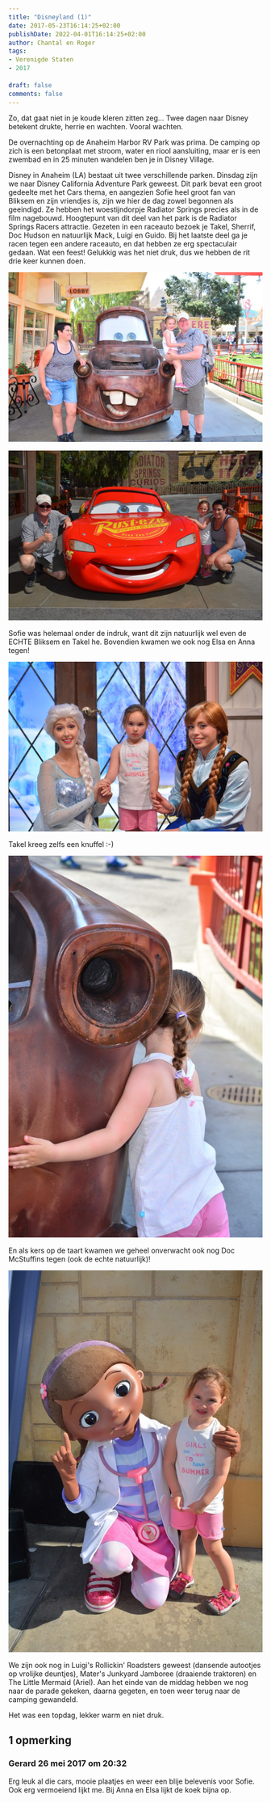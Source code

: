 ```yaml
---
title: "Disneyland (1)"
date: 2017-05-23T16:14:25+02:00
publishDate: 2022-04-01T16:14:25+02:00
author: Chantal en Roger
tags:
- Verenigde Staten
- 2017

draft: false
comments: false
---
```


Zo, dat gaat niet in je koude kleren zitten zeg... Twee dagen naar Disney betekent drukte, herrie en wachten. Vooral wachten.

De overnachting op de Anaheim Harbor RV Park was prima. De camping op zich is een betonplaat met stroom, water en riool aansluiting, maar er is een zwembad en in 25 minuten wandelen ben je in Disney Village.

Disney in Anaheim (LA) bestaat uit twee verschillende parken. Dinsdag zijn we naar Disney California Adventure Park geweest. Dit park bevat een groot gedeelte met het Cars thema, en aangezien Sofie heel groot fan van Bliksem en zijn vriendjes is, zijn we hier de dag zowel begonnen als geeindigd. Ze hebben het woestijndorpje Radiator Springs precies als in de film nagebouwd. Hoogtepunt van dit deel van het park is de Radiator Springs Racers attractie. Gezeten in een raceauto bezoek je Takel, Sherrif, Doc Hudson en natuurlijk Mack, Luigi en Guido. Bij het laatste deel ga je racen tegen een andere raceauto, en dat hebben ze erg spectaculair gedaan. Wat een feest! Gelukkig was het niet druk, dus we hebben de rit drie keer kunnen doen.

![Disney](./images/DCA_CARSCHAR2_20170523_4021239614834.jpg)

![Disney](./images/DCA_CARSCHAR1_20170523_4021239614894.jpg)

Sofie was helemaal onder de indruk, want dit zijn natuurlijk wel even de ECHTE Bliksem en Takel he. Bovendien kwamen we ook nog Elsa en Anna tegen!

![Disney](./images/DCA_ANIMATIONCHAR1_20170523_40212396[2].jpg)

Takel kreeg zelfs een knuffel :-)

![Disney](./images/DCA_CARSCHAR2_20170523_4021239653504.jpg)

En als kers op de taart kwamen we geheel onverwacht ook nog Doc McStuffins tegen (ook de echte natuurlijk)!

![Disney](./images/DCA_HLWDCHAR1_20170523_4021239614904.jpg)

We zijn ook nog in Luigi's Rollickin' Roadsters geweest (dansende autootjes op vrolijke deuntjes), Mater's Junkyard Jamboree (draaiende traktoren) en The Little Mermaid (Ariel). Aan het einde van de middag hebben we nog naar de parade gekeken, daarna gegeten, en toen weer terug naar de camping gewandeld.

Het was een topdag, lekker warm en niet druk.

## 1 opmerking

### Gerard 26 mei 2017 om 20:32

Erg leuk al die cars, mooie plaatjes en weer een blije belevenis voor Sofie. Ook erg vermoeiend lijkt me. Bij Anna en Elsa lijkt de koek bijna op.

